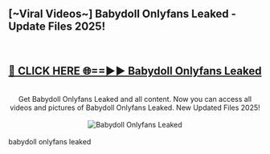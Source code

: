 <h2>[~Viral Videos~] Babydoll Onlyfans Leaked - Update Files 2025!</h2>
<br>
<div align="center">
<h2><a href="https://betterlinks.top/A2PfLJ" rel="nofollow">🔴 CLICK HERE 🌐==►► Babydoll Onlyfans Leaked</a></h2>
<br>
Get Babydoll Onlyfans Leaked and all content. Now you can access all videos and pictures of Babydoll Onlyfans Leaked. New Updated Files 2025!
<br>
<br>
<a href="https://betterlinks.top/A2PfLJ" rel="nofollow" data-target="animated-image.originalLink"><img src="https://i.ibb.co.com/WyWwxjT/player-gif2.gif" alt="Babydoll Onlyfans Leaked" style="max-width: 100%; display: inline-block;" data-target="animated-image.originalImage"></a>
</div>
<br>
babydoll onlyfans leaked